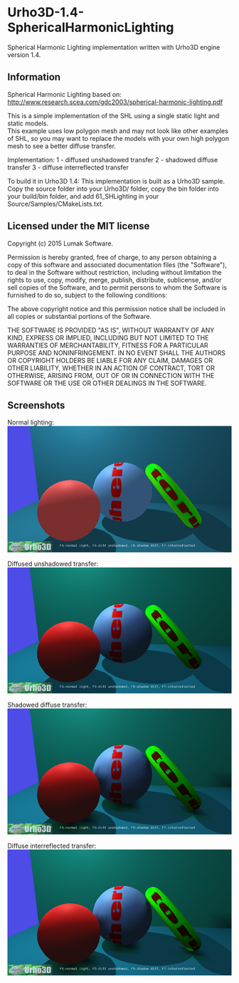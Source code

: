 # Urho3D-1.4-SphericalHarmonicLighting

Spherical Harmonic Lighting implementation written with Urho3D engine version 1.4.

Information
-----------------------------------------------------------------------------------
Spherical Harmonic Lighting based on: 
http://www.research.scea.com/gdc2003/spherical-harmonic-lighting.pdf

This is a simple implementation of the SHL using a single static light and static models.  
This example uses low polygon mesh and may not look like other examples of SHL, so you
may want to replace the models with your own high polygon mesh to see a better diffuse transfer.

Implementation:
1 - diffused unshadowed transfer
2 - shadowed diffuse transfer
3 - diffuse interreflected transfer


To build it in Urho3D 1.4:
This implementation is built as a Urho3D sample.  Copy the source folder into your Urho3D/ folder,
copy the bin folder into your build/bin folder, and add 61_SHLighting in your Source/Samples/CMakeLists.txt.


Licensed under the MIT license
-----------------------------------------------------------------------------------
Copyright (c) 2015 Lumak Software.

Permission is hereby granted, free of charge, to any person obtaining a
copy of this software and associated documentation files (the "Software"),
to deal in the Software without restriction, including without limitation
the rights to use, copy, modify, merge, publish, distribute, sublicense,
and/or sell copies of the Software, and to permit persons to whom the
Software is furnished to do so, subject to the following conditions:

The above copyright notice and this permission notice shall be included in
all copies or substantial portions of the Software.

THE SOFTWARE IS PROVIDED "AS IS", WITHOUT WARRANTY OF ANY KIND, EXPRESS OR
IMPLIED, INCLUDING BUT NOT LIMITED TO THE WARRANTIES OF MERCHANTABILITY,
FITNESS FOR A PARTICULAR PURPOSE AND NONINFRINGEMENT. IN NO EVENT SHALL 
THE AUTHORS OR COPYRIGHT HOLDERS BE LIABLE FOR ANY CLAIM, DAMAGES OR OTHER
LIABILITY, WHETHER IN AN ACTION OF CONTRACT, TORT OR OTHERWISE, ARISING 
FROM, OUT OF OR IN CONNECTION WITH THE SOFTWARE OR THE USE OR OTHER 
DEALINGS IN THE SOFTWARE.


Screenshots
-----------------------------------------------------------------------------------
Normal lighting:
![alt tag](https://github.com/Lumak/Urho3D-1.4-SphericalHarmonicLighting/blob/master/screenshot/normallighting.jpg)

Diffused unshadowed transfer:
![alt tag](https://github.com/Lumak/Urho3D-1.4-SphericalHarmonicLighting/blob/master/screenshot/unshadowed.jpg)

Shadowed diffuse transfer:
![alt tag](https://github.com/Lumak/Urho3D-1.4-SphericalHarmonicLighting/blob/master/screenshot/shadowed.jpg)

Diffuse interreflected transfer:
![alt tag](https://github.com/Lumak/Urho3D-1.4-SphericalHarmonicLighting/blob/master/screenshot/interreflect.jpg)






